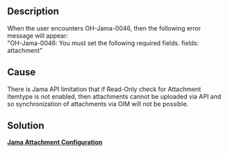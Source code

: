 ## Description

When the user encounters OH-Jama-0046, then the following error message will appear:  
"OH-Jama-0046: You must set the following required fields. fields: attachment"

## Cause

There is Jama API limitation that if Read-Only check for Attachment Itemtype is not enabled, then attachments cannot be uploaded via API and so synchronization of attachments via OIM will not be possible.

## Solution

[**Jama Attachment Configuration**](../../../../connectors/jama.md#attachment_configuration)
